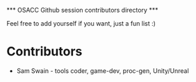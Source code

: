 *** OSACC Github session contributors directory ***

Feel free to add yourself if you want, just a fun list :)

# Contributors

* Sam Swain - tools coder, game-dev, proc-gen, Unity/Unreal

